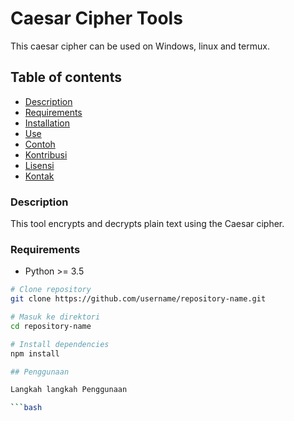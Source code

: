 # Caesar Cipher Tools
This caesar cipher can be used on Windows, linux and termux.

## Table of contents
- [Description](#description)
- [Requirements](#requirements)
- [Installation](#installation)
- [Use](#use)
- [Contoh](#contoh)
- [Kontribusi](#kontribusi)
- [Lisensi](#lisensi)
- [Kontak](#kontak)

### Description
This tool encrypts and decrypts plain text using the Caesar cipher.

### Requirements
* Python >= 3.5

```bash
# Clone repository
git clone https://github.com/username/repository-name.git

# Masuk ke direktori
cd repository-name

# Install dependencies
npm install

## Penggunaan

Langkah langkah Penggunaan

```bash
